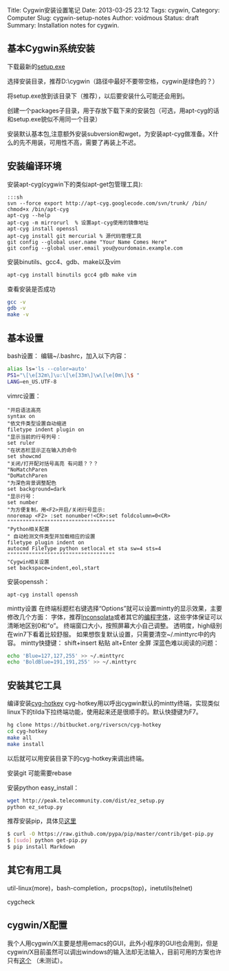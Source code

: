 Title: Cygwin安装设置笔记
Date: 2013-03-25 23:12
Tags: cygwin,
Category: Computer
Slug: cygwin-setup-notes
Author: voidmous
Status: draft
Summary: Installation notes for cygwin.

## 基本Cygwin系统安装

下载最新的[setup.exe](http://cygwin.com/setup.exe )

选择安装目录，推荐D:\cygwin（路径中最好不要带空格，cygwin是绿色的？）

将setup.exe放到该目录下（推荐），以后要安装什么可能还会用到。

创建一个packages子目录，用于存放下载下来的安装包（可选，用apt-cyg的话和setup.exe貌似不用同一个目录）

安装默认基本包,注意额外安装subversion和wget，为安装apt-cyg做准备。X什么的先不用装，可用性不高，需要了再装上不迟。

## 安装编译环境

安装apt-cyg(cygwin下的类似apt-get包管理工具):

    :::sh
    svn --force export http://apt-cyg.googlecode.com/svn/trunk/ /bin/
    chmod+x /bin/apt-cyg
    apt-cyg --help
    apt-cyg -m mirrorurl  % 设置apt-cyg使用的镜像地址
    apt-cyg install openssl
    apt-cyg install git mercurial % 源代码管理工具
    git config --global user.name "Your Name Comes Here"
    git config --global user.email you@yourdomain.example.com

安装binutils、gcc4、gdb、make以及vim

```bash
apt-cyg install binutils gcc4 gdb make vim
```

查看安装是否成功

```bash
gcc -v
gdb -v
make -v
```

## 基本设置
bash设置：
编辑~/.bashrc，加入以下内容：

```bash
alias ls='ls --color=auto'
PS1="\[\e[32m\]\u:\[\e[33m\]\w\[\e[0m\]\$ "
LANG=en_US.UTF-8
```

vimrc设置：

```vim
"开启语法高亮
syntax on
"依文件类型设置自动缩进
filetype indent plugin on
"显示当前的行号列号：
set ruler
"在状态栏显示正在输入的命令
set showcmd
"关闭/打开配对括号高亮 有问题？？？
"NoMatchParen
"DoMatchParen
"为深色背景调整配色
set background=dark
"显示行号：
set number
"为方便复制，用<F2>开启/关闭行号显示:
nnoremap <F2> :set nonumber!<CR>:set foldcolumn=0<CR>
"""""""""""""""""""""""""""""""""""
"Python相关配置
" 自动检测文件类型并加载相应的设置
filetype plugin indent on
autocmd FileType python setlocal et sta sw=4 sts=4
"""""""""""""""""""""""""""""""""""
"Cygwin相关设置
set backspace=indent,eol,start
```
安装openssh：
```
apt-cyg install openssh
```

mintty设置
在终端标题栏右键选择“Options”就可以设置mintty的显示效果，主要修改几个方面：
字体，推荐[Inconsolata](http://levien.com/type/myfonts/inconsolata.html )或者其它的[编程字体](http://www.lowing.org/fonts/ )，这些字体保证可以清晰地区别0和“o”。
终端窗口大小，按照屏幕大小自己调整。
透明度，high级别在win7下看着比较舒服。
如果想恢复默认设置，只需要清空~/.minttyrc中的内容。
mintty快捷键：
shift+insert 粘贴
alt+Enter 全屏
深蓝色难以阅读的问题：
```bash
echo 'Blue=127,127,255' >> ~/.minttyrc
echo 'BoldBlue=191,191,255' >> ~/.minttyrc
```

## 安装其它工具

编译安装[cyg-hotkey](http://riverslee.com/project/cyg-hotkey/ ) 
cyg-hotkey用以呼出cygwin默认的mintty终端，实现类似linux下的tilda下拉终端功能，使用起来还是很顺手的。默认快捷键为F7。
```bash
hg clone https://bitbucket.org/riverscn/cyg-hotkey
cd cyg-hotkey
make all
make install
```
以后就可以用安装目录下的cyg-hotkey来调出终端。

安装git
可能需要rebase

安装python easy_install：
```bash
wget http://peak.telecommunity.com/dist/ez_setup.py
python ez_setup.py
```

推荐安装pip，具体见[这里](http://stackoverflow.com/questions/3220404/why-use-pip-over-easy-install)
```bash
$ curl -O https://raw.github.com/pypa/pip/master/contrib/get-pip.py
$ [sudo] python get-pip.py
$ pip install Markdown
```

## 其它有用工具

util-linux(more)，bash-completion，procps(top)，inetutils(telnet)

cygcheck

## cygwin/X配置

我个人用cygwin/X主要是想用emacs的GUI，此外小程序的GUI也会用到，但是cygwin/X目前虽然可以调出windows的输入法却无法输入，目前可用的方案也许只有[这个](http://cn.bbs.comp.linux.narkive.com/JrQG9Hge/cygwin-x ) （未测试）。

